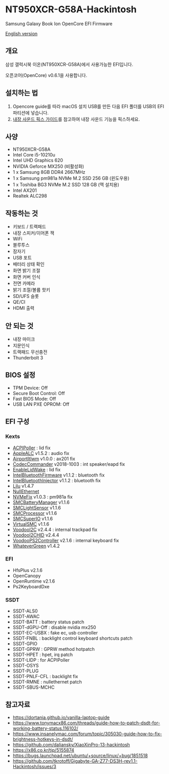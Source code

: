 # NT950XCR-G58A-Hackintosh
 Samsung Galaxy Book Ion OpenCore EFI Firmware

[English version](./README-en.md)

## 개요

삼성 갤럭시북 이온(NT950XCR-G58A)에서 사용가능한 EFI입니다.

오픈코어(OpenCore) v0.6.1을 사용합니다.

## 설치하는 법

1. Opencore guide를 따라 macOS 설치 USB를 만든 다음 EFI 폴더를 USB의 EFI 파티션에 넣습니다.
2. [내장 사운드 픽스 가이드](./Audio%20patch)를 참고하여 내장 사운드 기능을 픽스하세요.



## 사양

- NT950XCR-G58A
- Intel Core i5-10210u
- Intel UHD Graphics 620
- NVIDIA Geforce MX250 (비활성화)
- 1 x Samsung 8GB DDR4 2667MHz
- 1 x Samsung pm981a NVMe M.2 SSD 256 GB (윈도우용)
- 1 x Toshiba BG3 NVMe M.2 SSD 128 GB (맥 설치용)
- Intel AX201
- Realtek ALC298



## 작동하는 것

- 키보드 / 트랙패드
- 내장 스피커/이어폰 잭
- WiFi
- 블루투스
- 잠자기
- USB 포트
- 배터리 상태 확인
- 화면 밝기 조절
- 화면 커버 인식
- 전면 카메라
- 밝기 조절/볼륨 핫키
- SD/UFS 슬롯
- QE/CI
- HDMI 출력

## 안 되는 것

- 내장 마이크
- 지문인식
- 트랙패드 무선충전
- Thunderbolt 3

## BIOS 설정

- TPM Device: Off
- Secure Boot Control: Off
- Fast BIOS Mode: Off
- USB LAN PXE OPROM: Off



## EFI 구성

### Kexts

- [ACPIPoller](https://github.com/RehabMan/OS-X-ACPI-Poller) : lid fix
- [AppleALC](https://github.com/acidanthera/AppleALC) v1.5.2 : audio fix
- [AirportItlwm](https://github.com/OpenIntelWireless/itlwm) v1.0.0 : ax201 fix
- [CodecCommander](https://bitbucket.org/RehabMan/os-x-eapd-codec-commander) v2018-1003 : int speaker/eapd fix
- [EnableLidWake](https://github.com/syscl/EnableLidWake) : lid fix
- [IntelBluetoothFirmware](https://github.com/OpenIntelWireless/IntelBluetoothFirmware) v1.1.2 : bluetooth fix
- [IntelBluetoothInjector](https://github.com/OpenIntelWireless/IntelBluetoothFirmware) v1.1.2 : bluetooth fix
- [Lilu](https://github.com/acidanthera/Lilu) v1.4.7
- [NullEthernet](https://github.com/RehabMan/OS-X-Null-Ethernet)
- [NVMeFix](https://github.com/acidanthera/NVMeFix) v1.0.3 : pm981a fix
- [SMCBatteryManager](https://github.com/acidanthera/VirtualSMC) v1.1.6
- [SMCLightSensor](https://github.com/acidanthera/VirtualSMC) v1.1.6
- [SMCProcessor](https://github.com/acidanthera/VirtualSMC) v1.1.6
- [SMCSuperIO](https://github.com/acidanthera/VirtualSMC) v1.1.6
- [VirtualSMC](https://github.com/acidanthera/VirtualSMC) v1.1.6
- [VoodooI2C](https://github.com/VoodooI2C/VoodooI2C) v2.4.4 : internal trackpad fix
- [VoodooI2CHID](https://github.com/VoodooI2C/VoodooI2CHID) v2.4.4
- [VoodooPS2Controller](https://github.com/acidanthera/VoodooPS2) v2.1.6 : internal keyboard fix
- [WhateverGreen](https://github.com/acidanthera/WhateverGreen) v1.4.2

### EFI

- HfsPlus v2.1.6
- OpenCanopy
- OpenRuntime v2.1.6
- Ps2KeyboardDxe

### SSDT

- SSDT-ALS0
- SSDT-AWAC
- SSDT-BATT : battery status patch
- SSDT-dGPU-Off : disable nvidia mx250
- SSDT-EC-USBX : fake ec, usb controller
- SSDT-FNBL : backlight control keyboard shortcuts patch
- SSDT-GPIO
- SSDT-GPRW : GPRW method hotpatch
- SSDT-HPET : hpet, irq patch
- SSDT-LIDP : for ACPIPoller
- SSDT-OSYS
- SSDT-PLUG
- SSDT-PNLF-CFL : backlight fix
- SSDT-RMNE : nullethernet patch
- SSDT-SBUS-MCHC



## 참고자료

- https://dortania.github.io/vanilla-laptop-guide
- https://www.tonymacx86.com/threads/guide-how-to-patch-dsdt-for-working-battery-status.116102/
- https://www.insanelymac.com/forum/topic/305030-guide-how-to-fix-brightness-hotkeys-in-dsdt/
- https://github.com/daliansky/XiaoXinPro-13-hackintosh
- https://x86.co.kr/tip/5155874
- https://bugs.launchpad.net/ubuntu/+source/linux/+bug/1851518
- https://github.com/tkrotoff/Gigabyte-GA-Z77-DS3H-rev1.1-Hackintosh/issues/3
